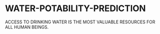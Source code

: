 # WATER-POTABILITY-PREDICTION
ACCESS TO DRINKING WATER IS THE MOST VALUABLE RESOURCES FOR ALL HUMAN BEINGS. 
